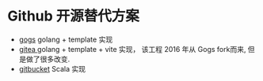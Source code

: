 # Github 开源替代方案


- [gogs](https://github.com/gogs/gogs) golang + template 实现
- [gitea ](https://github.com/go-gitea/gitea) golang + template + vite 实现， 该工程  2016 年从 Gogs fork而来, 但是做了很多改变.
- [gitbucket](https://github.com/gitbucket/gitbucket) Scala 实现
